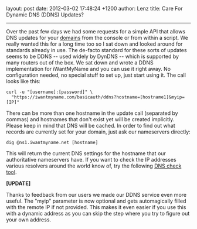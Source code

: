 layout: post
date: 2012-03-02 17:48:24 +1200
author: Lenz
title: Care For Dynamic DNS (DDNS) Updates?


----

Over the past few days we had some requests for a simple API that allows DNS updates for your [domains](https://iwantmyname.com/domains) from the console or from within a script. We really wanted this for a long time too so I sat down and looked around for standards already in use. The de-facto standard for these sorts of updates seems to be DDNS -- used widely by DynDNS -- which is supported by many routers out of the box. We sat down and wrote a DDNS implementation for iWantMyName and you can use it right away. No configuration needed, no special stuff to set up, just start using it. The call looks like this:

    curl -u "[username]:[password]" \
      "https://iwantmyname.com/basicauth/ddns?hostname=[hostname1]&myip=[IP]"

There can be more than one hostname in the update call (separated by commas) and hostnames that don't exist yet will be created implicitly. Please keep in mind that DNS will be cached. In order to find out what records are currently set for your domain, just ask our nameservers directly:

    dig @ns1.iwantmyname.net [hostname]

This will return the current DNS settings for the hostname that our authoritative nameservers have. If you want to check the IP addresses various resolvers around the world know of, try the following [DNS check tool](http://www.whatsmydns.net/).

**[UPDATE]**

Thanks to feedback from our users we made our DDNS service even more useful. The "myip" parameter is now optional and gets automagically filled with the remote IP if not provided. This makes it even easier if you use this with a dynamic address as you can skip the step where you try to figure out your own address.
